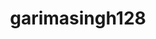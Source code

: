 ---
title: garimasingh128
github: https://github.com/garimasingh128
mode: light
transition: 1s
score: 78.4
archetype:
- Descriptive
---